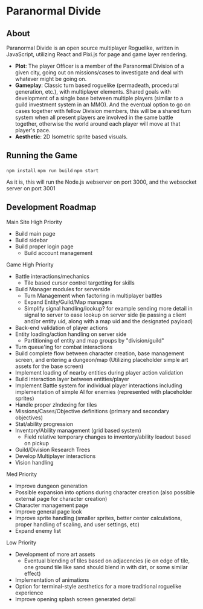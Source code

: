 # Paranormal Divide
## About
  Paranormal Divide is an open source multiplayer Roguelike, written in JavaScript, utilizing React and Pixi.js for page and game layer rendering.
  * **Plot**: The player Officer is a member of the Paranormal Division of a given city, going out on missions/cases to investigate and deal with whatever might be going on.
  * **Gameplay**: Classic turn based roguelike (permadeath, procedural generation, etc.), with multiplayer elements. Shared goals with development of a single base between multiple players (similar to a guild investment system in an MMO). And the eventual option to go on cases together with fellow Division members, this will be a shared turn system when all present players are involved in the same battle together, otherwise the world around each player will move at that player's pace.
  * **Aesthetic**: 2D Isometric sprite based visuals.

## Running the Game
  `npm install`
  `npm run build`
  `npm start`

  As it is, this will run the Node.js webserver on port 3000, and the websocket server on port 3001

## Development Roadmap
  Main Site
  High Priority
  * Build main page
  * Build sidebar
  * Build proper login page
    * Build account management

  Game
  High Priority
  * Battle interactions/mechanics
    * Tile based cursor control targetting for skills
  * Build Manager modules for serverside
    * Turn Management when factoring in multiplayer battles
    * Expand Entity/Guild/Map managers
    * Simplify signal handling/lookup? for example sending more detail in signal to server to ease lookup on server side (ie passing a client and/or entity uid, along
    with a map uid and the designated payload)
  * Back-end validation of player actions
  * Entity loading/action handling on server side
    * Partitioning of entity and map groups by "division/guild"
  * Turn queue'ing for combat interactions
  * Build complete flow between character creation, base management screen, and entering a dungeon/map
    (Utilizing placeholder simple art assets for the base screen)
  * Implement loading of nearby entities during player action validation
  * Build interaction layer between entities/player
  * Implement Battle system for individual player interactions including implementation of simple AI for enemies (represented with placeholder sprites)
  * Handle proper zIndexing for tiles
  * Missions/Cases/Objective definitions (primary and secondary objectives)
  * Stat/ability progression
  * Inventory/Ability management (grid based system)
    * Field relative temporary changes to inventory/ability loadout based on pickup
  * Guild/Division Research Trees
  * Develop Multiplayer interactions
  * Vision handling

  Med Priority
  * Improve dungeon generation
  * Possible expansion into options during character creation (also possible external page for character
    creation)
  * Character management page
  * Improve general page look
  * Improve sprite handling (smaller sprites, better center calculations, proper
    handling of scaling, and user settings, etc)
  * Expand enemy list

  Low Priority
  * Development of more art assets
    * Eventual blending of tiles based on adjacencies (ie on edge of tile, one ground tile like sand should
      blend in with dirt, or some similar effect)
  * Implementation of animations
  * Option for terminal-style aesthetics for a more traditional roguelike experience
  * Improve opening splash screen generated detail